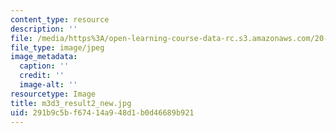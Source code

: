 ```yaml
---
content_type: resource
description: ''
file: /media/https%3A/open-learning-course-data-rc.s3.amazonaws.com/20-109-laboratory-fundamentals-in-biological-engineering-spring-2010/291b9c5bf67414a948d1b0d46689b921_m3d3_result2_new.jpg
file_type: image/jpeg
image_metadata:
  caption: ''
  credit: ''
  image-alt: ''
resourcetype: Image
title: m3d3_result2_new.jpg
uid: 291b9c5b-f674-14a9-48d1-b0d46689b921
---
```

